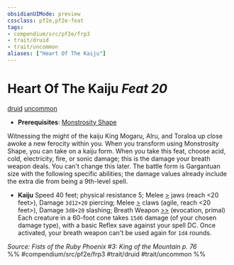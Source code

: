 ```yaml
---
obsidianUIMode: preview
cssclass: pf2e,pf2e-feat
tags:
- compendium/src/pf2e/frp3
- trait/druid
- trait/uncommon
aliases: ["Heart Of The Kaiju"]
---
```

# Heart Of The Kaiju  *Feat 20*  
[druid](Reference/Rules/Traits/druid.md "Druid Class Trait")  [uncommon](uncommon.md "Uncommon Rarity Trait")  

- **Prerequisites**: [Monstrosity Shape](monstrosity-shape.md)

Witnessing the might of the kaiju King Mogaru, Alru, and Toraloa up close awoke a new ferocity within you. When you transform using Monstrosity Shape, you can take on a kaiju form. When you take this feat, choose acid, cold, electricity, fire, or sonic damage; this is the damage your breath weapon deals. You can't change this later. The battle form is Gargantuan size with the following specific abilities; the damage values already include the extra die from being a 9th-level spell.

- **Kaiju** Speed 40 feet; physical resistance 5; Melee [>](chapter-9-playing-the-game.md#Actions "Single Action") jaws (reach <20 feet>), Damage `3d12+20` piercing; Melee [>](chapter-9-playing-the-game.md#Actions "Single Action") claws (agile, reach <20 feet>), Damage `3d8+20` slashing; Breath Weapon [>>](chapter-9-playing-the-game.md#Actions "Two-Action") (evocation, primal) Each creature in a 60-foot cone takes `15d6` damage (of your chosen damage type), with a basic Reflex save against your spell DC. Once activated, your breath weapon can't be used again for `1d4` rounds.

*Source: Fists of the Ruby Phoenix #3: King of the Mountain p. 76*  
%% #compendium/src/pf2e/frp3 #trait/druid #trait/uncommon %%